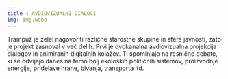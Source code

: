 ```yaml
---
title : AVDIOVIZUALNI DIALOGI
img: img.webp
---
```

Trampuž je želel nagovoriti različne starostne skupine in sfere javnosti, zato je projekt zasnoval v več delih. Prvi je dvokanalna avdiovizualna projekcija dialogov in animiranih digitalnih kolažev. Ti spominjajo na resnične debate, ki se odvijajo danes na temo bolj ekoloških političnih sistemov, proizvodnje energije, pridelave hrane, bivanja, transporta itd.
